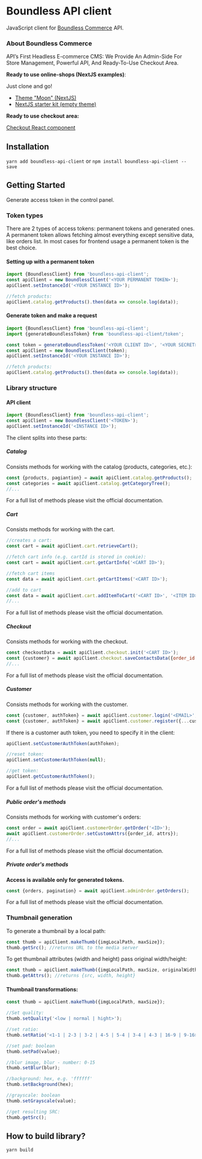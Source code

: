 # Boundless API client

JavaScript client for [Boundless Commerce](https://boundless-commerce.com/) API. 

### About Boundless Commerce

API’s First Headless E-commerce CMS: We Provide An Admin-Side For Store Management, Powerful API, And Ready-To-Use 
Checkout Area.

**Ready to use online-shops (NextJS examples)**:

Just clone and go!

- [Theme "Moon" (NextJS)](https://github.com/kirill-zhirnov/boundless-moon-theme)
- [NextJS starter kit (empty theme)](https://github.com/kirill-zhirnov/boundless-nextjs-sample)

**Ready to use checkout area:**

[Checkout React component](https://github.com/kirill-zhirnov/boundless-checkout-react)

## Installation

`yarn add boundless-api-client` or `npm install boundless-api-client --save`

## Getting Started

Generate access token in the control panel.

### Token types

There are 2 types of access tokens: permanent tokens and generated ones. A permanent token allows fetching almost 
everything except sensitive data, like orders list. In most cases for frontend usage a permanent token is the best choice.

#### Setting up with a permanent token

```js
import {BoundlessClient} from 'boundless-api-client';
const apiClient = new BoundlessClient('<YOUR PERMANENT TOKEN>');
apiClient.setInstanceId('<YOUR INSTANCE ID>');

//fetch products:
apiClient.catalog.getProducts().then(data => console.log(data));
```

#### Generate token and make a request

```js
import {BoundlessClient} from 'boundless-api-client';
import {generateBoundlessToken} from 'boundless-api-client/token';

const token = generateBoundlessToken('<YOUR CLIENT ID>', '<YOUR SECRET>', '<YOUR INSTANCE ID>');
const apiClient = new BoundlessClient(token);
apiClient.setInstanceId('<YOUR INSTANCE ID>');

//fetch products:
apiClient.catalog.getProducts().then(data => console.log(data));
```

### Library structure

#### API client

```js
import {BoundlessClient} from 'boundless-api-client';
const apiClient = new BoundlessClient('<TOKEN>');
apiClient.setInstanceId('<INSTANCE ID>');
```

The client splits into these parts:

##### Catalog

Consists methods for working with the catalog (products, categories, etc.):

```js
const {products, pagiantion} = await apiClient.catalog.getProducts();
const categories = await apiClient.catalog.getCategoryTree();
//...
```

For a full list of methods please visit the official documentation.

##### Cart

Consists methods for working with the cart.

```js
//creates a cart:
const cart = await apiClient.cart.retrieveCart();

//fetch cart info (e.g. cartId is stored in cookie):
const cart = await apiClient.cart.getCartInfo('<CART ID>');

//fetch cart items
const data = await apiClient.cart.getCartItems('<CART ID>');

//add to cart
const data = await apiClient.cart.addItemToCart('<CART ID>', '<ITEM ID>', '<QTY>');
//...
```

For a full list of methods please visit the official documentation.

##### Checkout

Consists methods for working with the checkout.

```js
const checkoutData = await apiClient.checkout.init('<CART ID>');
const {customer} = await apiClient.checkout.saveContactsData({order_id: '<ORDER ID>', email: '<CUSTOMER EMAIL>'});
//...
```

For a full list of methods please visit the official documentation.

##### Customer

Consists methods for working with the customer.

```js
const {customer, authToken} = await apiClient.customer.login('<EMAIL>', '<PASS>');
const {customer, authToken} = await apiClient.customer.register({...customerData});
```

If there is a customer auth token, you need to specify it in the client:

```js
apiClient.setCustomerAuthToken(authToken);

//reset token:
apiClient.setCustomerAuthToken(null);

//get token:
apiClient.getCustomerAuthToken();
```

For a full list of methods please visit the official documentation.

##### Public order's methods

Consists methods for working with customer's orders:

```js
const order = await apiClient.customerOrder.getOrder('<ID>');
await apiClient.customerOrder.setCustomAttrs({order_id, attrs});
//...
```

For a full list of methods please visit the official documentation.

##### Private order's methods

**Access is available only for generated tokens.**

```js
const {orders, pagination} = await apiClient.adminOrder.getOrders();
```

For a full list of methods please visit the official documentation.

### Thumbnail generation

To generate a thumbnail by a local path:

```js
const thumb = apiClient.makeThumb({imgLocalPath, maxSize});
thumb.getSrc(); //returns URL to the media server
```

To get thumbnail attributes (width and height) pass original width/height:

```js
const thumb = apiClient.makeThumb({imgLocalPath, maxSize, originalWidth, originalHeight});
thumb.getAttrs(); //returns {src, width, height}
```

#### Thumbnail transformations:

```js
const thumb = apiClient.makeThumb({imgLocalPath, maxSize});

//Set quality:
thumb.setQuality('<low | normal | hight>');

//set ratio:
thumb.setRatio('<1-1 | 2-3 | 3-2 | 4-5 | 5-4 | 3-4 | 4-3 | 16-9 | 9-16>');

//set pad: boolean
thumb.setPad(value);

//blur image, blur - number: 0-15
thumb.setBlur(blur);

//background: hex, e.g. 'ffffff'
thumb.setBackground(hex);

//grayscale: boolean
thumb.setGrayscale(value);

//get resulting SRC:
thumb.getSrc();
```

## How to build library?

```
yarn build
```
